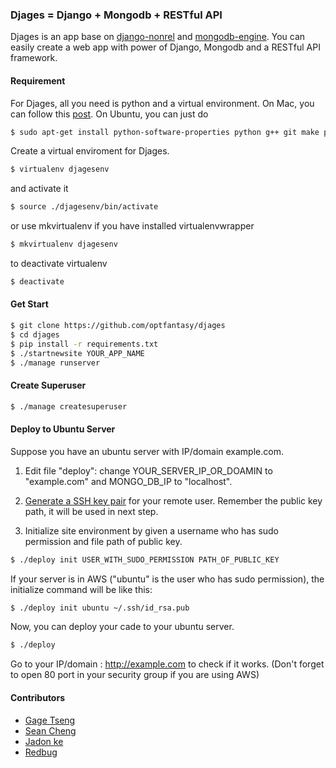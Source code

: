 ### Djages = Django + Mongodb + RESTful API
Djages is an app base on [django-nonrel](https://github.com/django-nonrel/django) and [mongodb-engine](https://github.com/django-nonrel/mongodb-engine). You can easily create a web app with power of Django, Mongodb and a RESTful API framework.

#### Requirement
For Djages, all you need is python and a virtual environment. 
On Mac, you can follow this [post](http://www.thisisthegreenroom.com/2011/installing-python-numpy-scipy-matplotlib-and-ipython-on-lion/#python).
On Ubuntu, you can just do

````bash
$ sudo apt-get install python-software-properties python g++ git make python-pip python-virtualenv python-imaging build-essential python-dev libxml2-dev libxslt-dev python-lxml libssl-dev libpam0g-dev nginx apache2 libapache2-mod-wsgi
````

Create a virtual enviroment for Djages.

````bash
$ virtualenv djagesenv
````

and activate it

````bash
$ source ./djagesenv/bin/activate
````

or use mkvirtualenv if you have installed virtualenvwrapper

````bash
$ mkvirtualenv djagesenv
````

to deactivate virtualenv

````bash
$ deactivate
````

#### Get Start
````bash
$ git clone https://github.com/optfantasy/djages
$ cd djages
$ pip install -r requirements.txt
$ ./startnewsite YOUR_APP_NAME
$ ./manage runserver
````

#### Create Superuser
````bash
$ ./manage createsuperuser
````

#### Deploy to Ubuntu Server
Suppose you have an ubuntu server with IP/domain example.com.

1) Edit file "deploy": change YOUR_SERVER_IP_OR_DOAMIN to "example.com" and MONGO_DB_IP to "localhost".

2) [Generate a SSH key pair](https://help.github.com/articles/generating-ssh-keys) for your remote user. Remember the public key path, it will be used in next step.

3) Initialize site environment by given a username who has sudo permission and file path of public key.
````bash
$ ./deploy init USER_WITH_SUDO_PERMISSION PATH_OF_PUBLIC_KEY
````

If your server is in AWS ("ubuntu" is the user who has sudo permission), the initialize command will be like this:
````bash
$ ./deploy init ubuntu ~/.ssh/id_rsa.pub
````

Now, you can deploy your cade to your ubuntu server.
````bash
$ ./deploy
````

Go to your IP/domain : http://example.com to check if it works.
(Don't forget to open 80 port in your security group if you are using AWS)


#### Contributors
* [Gage Tseng](https://github.com/gage/)
* [Sean Cheng](https://github.com/sainteye/)
* [Jadon ke](https://github.com/jasonke/)
* [Redbug](https://github.com/redbug/)
